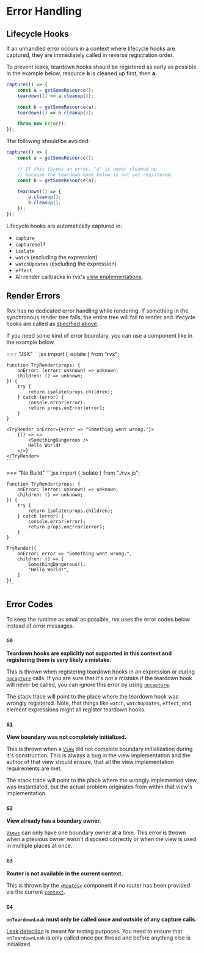 # Error Handling

## Lifecycle Hooks
If an unhandled error occurs in a context where lifecycle hooks are captured, they are immediately called in reverse registration order.

To prevent leaks, teardown hooks should be registered as early as possible. In the example below, resource **b** is cleaned up first, then **a**.
```jsx
capture(() => {
	const a = getSomeResource();
	teardown(() => a.cleanup());

	const b = getSomeResource(a);
	teardown(() => b.cleanup());

	throw new Error();
});
```

The following should be avoided:
```jsx
capture(() => {
	const a = getSomeResource();

	// If this throws an error, "a" is never cleaned up
	// because the teardown hook below is not yet registered.
	const b = getSomeResource(a);

	teardown(() => {
		a.cleanup();
		b.cleanup();
	});
});
```

Lifecycle hooks are automatically captured in:
+ `capture`
+ `captureSelf`
+ `isolate`
+ `watch` (excluding the expression)
+ `watchUpdates` (excluding the expression)
+ `effect`
+ All render callbacks in rvx's [view implementations](./views/index.md#creating-views).

## Render Errors
Rvx has no dedicated error handling while rendering. If something in the synchronous render tree fails, the entire tree will fail to render and lifecycle hooks are called as [specified above](#lifecycle-hooks).

If you need some kind of error boundary, you can use a component like in the example below.

=== "JSX"
	```jsx
	import { isolate } from "rvx";

	function TryRender(props: {
		onError: (error: unknown) => unknown;
		children: () => unknown;
	}) {
		try {
			return isolate(props.children);
		} catch (error) {
			console.error(error);
			return props.onError(error);
		}
	}

	<TryRender onError={error => "Something went wrong."}>
		{() => <>
			<SomethingDangerous />
			Hello World!
		</>}
	</TryRender>
	```

=== "No Build"
	```jsx
	import { isolate } from "./rvx.js";

	function TryRender(props: {
		onError: (error: unknown) => unknown;
		children: () => unknown;
	}) {
		try {
			return isolate(props.children);
		} catch (error) {
			console.error(error);
			return props.onError(error);
		}
	}

	TryRender({
		onError: error => "Something went wrong.",
		children: () => [
			SomethingDangerous(),
			"Hello World!",
		]
	})
	```

## Error Codes
To keep the runtime as small as possible, rvx uses the error codes below instead of error messages.

### `G0`
**Teardown hooks are explicitly not supported in this context and registering them is very likely a mistake.**

This is thrown when registering teardown hooks in an expression or during [`nocapture`](./lifecycle.md#nocapture) calls. If you are sure that it's not a mistake if the teardown hook will never be called, you can ignore this error by using [`uncapture`](./lifecycle.md#uncapture).

The stack trace will point to the place where the teardown hook was wrongly registered. Note, that things like `watch`, `watchUpdates`, `effect`, and element expressions might all register teardown hooks.

### `G1`
**View boundary was not completely initialized.**

This is thrown when a [`View`](./views/index.md#implementing-views) did not complete boundary initialization during it's construction. This is always a bug in the view implementation and the author of that view should ensure, that all the view implementation requirements are met.

The stack trace will point to the place where the wrongly implemented view was instantiated, but the actual problem originates from within that view's implementation.

### `G2`
**View already has a boundary owner.**

[`Views`](./views/index.md#view-api) can only have one boundary owner at a time. This error is thrown when a previous owner wasn't disposed correctly or when the view is used in multiple places at once.

### `G3`
**Router is not available in the current context.**

This is thrown by the [`<Routes>`](./routing.md) component if no router has been provided via the current [`context`](./context.md).

### `G4`
**`onTeardownLeak` must only be called once and outside of any capture calls.**

[Leak detection](./testing.md#leak-detection) is meant for testing purposes. You need to ensure that `onTeardownLeak` is only called once per thread and before anything else is initialized.
